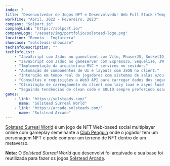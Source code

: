 ```yaml
---
index: 3
title: "Desenvolvedor de Jogos NFT e Desenvolvedor Web Full Stack (Tempo Integral)"
workTime: "Abril, 2022 - Fevereiro, 2023"
company: "Solport.io"
companyLink: "https://solport.io/"
companyLogo: "/assets/img/portfolio/solstead-logo.png"
location: "Remoto - Inglaterra"
showcase: "solsteads-showcase"
techInfoDescription: ""
techInfoList:
    - "JavaScript com Jsdoc no gameclient com Vite, PhaserJS, SocketIO, colyseus, web3.js e VueJS. NodeJS."
    - "JavaScript com Jsdoc no gameserver com ExpressJS, Sequelize, JWT, colyseus e SocketIO."
    - "Implementação da arquitetura MVC + services no sevidor."
    - "Automação de componentes de UI e layouts com JSON no client."
    - "Interação em tempo real de jogadores com sistemas de salas e/ou canais com comunicação via eventos de rede."
    - "Consultas e requisições a Web3 API para carregar dados dos jogadores e interação dentro do 'metaverso' do jogo."
    - "Otimização de carregamento do client com lazy load e async load dos recursos do jogo."
    - "Seguindo tendências de clean code e SOLID sempre preferindo usar o paradigma funcional com a orientação a objeto."
games:
    - link: "https://solsteads.com/"
      name: "Solstead Surreal World"
    - link: "https://arcade.solsteads.com/"
      name: "Solstead Arcade"
---
```


<p><a href="https://solsteads.com/" target="_blank">Solstead Surreal World</a> é um jogo de NFT Web-based social multiplayer online com gameplay semelhante a <a href="https://clubpenguin.fandom.com/wiki/Club_Penguin" target="_blank">Club Penguin</a> onde o jogador tem um personagem NFT e pode comprar um terreno de NFT dentro de um metaverso.</p>
<p>
    <b>Nota:</b> O <i>Solstead Surreal World</i> que desenvolvi foi arquivado e sua base foi reutilizada para fazer os jogos <a href="https://arcade.solsteads.com/" target="_blank">Solstead Arcade</a>.
</p>